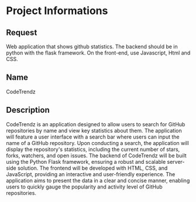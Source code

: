 # Project Informations

## Request
Web application that shows github statistics. The backend should be in python with the flask framework. On the front-end, use Javascript, Html and CSS.

## Name
CodeTrendz

## Description
CodeTrendz is an application designed to allow users to search for GitHub repositories by name and view key statistics about them. The application will feature a user interface with a search bar where users can input the name of a GitHub repository. Upon conducting a search, the application will display the repository's statistics, including the current number of stars, forks, watchers, and open issues. The backend of CodeTrendz will be built using the Python Flask framework, ensuring a robust and scalable server-side solution. The frontend will be developed with HTML, CSS, and JavaScript, providing an interactive and user-friendly experience. The application aims to present the data in a clear and concise manner, enabling users to quickly gauge the popularity and activity level of GitHub repositories.

